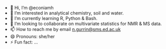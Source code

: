 - 👋 Hi, I’m @econiamh
- 👀 I’m interested in analytical chemistry, soil and water.
- 🌱 I’m currently learning R, Python & Bash.
- 💞️ I’m looking to collaborate on multivariate statistics for NMR & MS data.
- 📫 How to reach me by email n.gurrin@sms.ed.ac.uk
- 😄 Pronouns: she/her
- ⚡ Fun fact: ...

<!---
econiamh/econiamh is a ✨ special ✨ repository because its `README.md` (this file) appears on your GitHub profile.
You can click the Preview link to take a look at your changes.
--->
